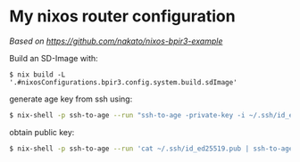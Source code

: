# My nixos router configuration

*Based on https://github.com/nakato/nixos-bpir3-example*

Build an SD-Image with:

```
$ nix build -L '.#nixosConfigurations.bpir3.config.system.build.sdImage'
```


generate age key from ssh using:
```sh
$ nix-shell -p ssh-to-age --run "ssh-to-age -private-key -i ~/.ssh/id_ed25519 > ~/.config/sops/age/keys.txt"

```

obtain public key:
```sh
$ nix-shell -p ssh-to-age --run 'cat ~/.ssh/id_ed25519.pub | ssh-to-age'
```
